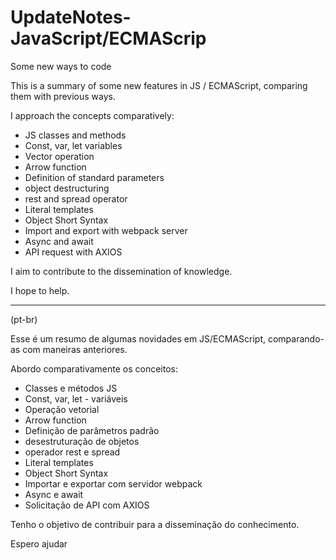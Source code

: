 # UpdateNotes-JavaScript/ECMAScrip
 Some new ways to code

This is a summary of some new features in JS / ECMAScript, comparing them with previous ways.

I approach the concepts comparatively:

 * JS classes and methods
* Const, var, let variables
* Vector operation
* Arrow function
* Definition of standard parameters
* object destructuring
* rest and spread operator
* Literal templates
* Object Short Syntax
* Import and export with webpack server
* Async and await
* API request with AXIOS

I aim to contribute to the dissemination of knowledge.

I hope to help.

***

(pt-br)

Esse é um resumo de algumas novidades em JS/ECMAScript, comparando-as com maneiras anteriores.

Abordo comparativamente os conceitos:

* Classes e métodos JS
* Const, var, let - variáveis 
* Operação vetorial
* Arrow function
* Definição de parâmetros padrão
* desestruturação de objetos
* operador rest e spread
* Literal templates
* Object Short Syntax
* Importar e exportar com servidor webpack
* Async e await
* Solicitação de API com AXIOS

Tenho o objetivo de contribuir para a disseminação do conhecimento.

Espero ajudar
